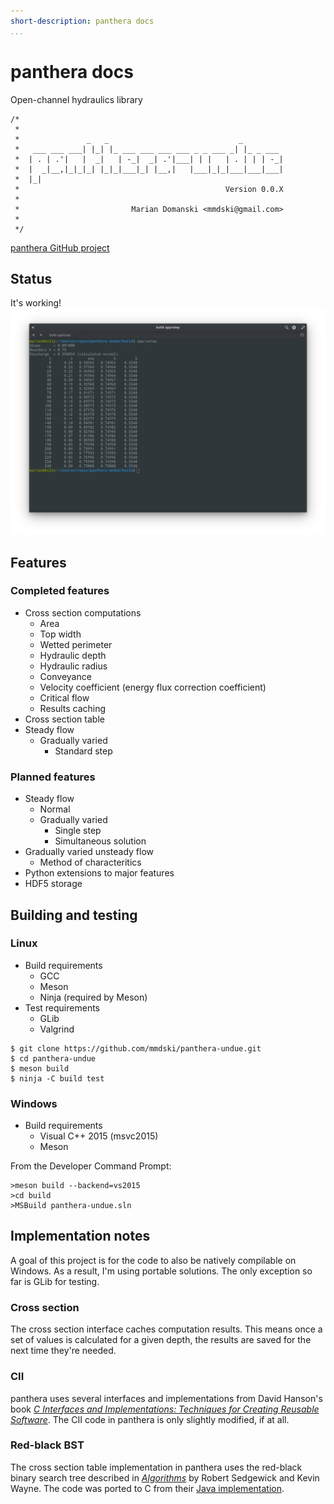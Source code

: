 ```yaml
---
short-description: panthera docs
...
```


# panthera docs
Open-channel hydraulics library
```
/*
 *
 *               _   _                             _
 *   ___ ___ ___| |_| |_ ___ ___ ___ ___ _ _ ___ _| |_ _ ___
 *  | . | .'|   |  _|   | -_|  _| .'|___| | |   | . | | | -_|
 *  |  _|__,|_|_|_| |_|_|___|_| |__,|   |___|_|_|___|___|___|
 *  |_|
 *                                              Version 0.0.X
 *
 *                         Marian Domanski <mmdski@gmail.com>
 *
 */
```

[panthera GitHub project](https://github.com/mmdski/panthera-undue)

## Status
It's working!
![It's working!](images/normalresults.png)

## Features

### Completed features
* Cross section computations
  * Area
  * Top width
  * Wetted perimeter
  * Hydraulic depth
  * Hydraulic radius
  * Conveyance
  * Velocity coefficient (energy flux correction coefficient)
  * Critical flow
  * Results caching
* Cross section table
* Steady flow
  * Gradually varied
      * Standard step

### Planned features
* Steady flow
  * Normal
  * Gradually varied
    * Single step
    * Simultaneous solution
* Gradually varied unsteady flow
  * Method of characteritics
* Python extensions to major features
* HDF5 storage

## Building and testing
### Linux
* Build requirements
  * GCC
  * Meson
  * Ninja (required by Meson)
* Test requirements
  * GLib
  * Valgrind

```
$ git clone https://github.com/mmdski/panthera-undue.git
$ cd panthera-undue
$ meson build
$ ninja -C build test
```

### Windows
* Build requirements
  * Visual C++ 2015 (msvc2015)
  * Meson

From the Developer Command Prompt:
```
>meson build --backend=vs2015
>cd build
>MSBuild panthera-undue.sln
```
## Implementation notes
A goal of this project is for the code to also be natively compilable on
Windows. As a result, I'm using portable solutions. The only exception so far
is GLib for testing.

### Cross section
The cross section interface caches computation results. This means once a
set of values is calculated for a given depth, the results are saved for the
next time they're needed.

### CII
panthera uses several interfaces and implementations from David Hanson's book
*[C Interfaces and Implementations: Techniques for Creating Reusable Software](
http://www.cs.princeton.edu/software/cii/)*. The CII code in panthera is only
slightly modified, if at all.

### Red-black BST
The cross section table implementation in panthera uses the red-black binary
search tree described in *[Algorithms](https://algs4.cs.princeton.edu/home/)*
by Robert Sedgewick and Kevin Wayne. The code was ported to C from their
[Java implementation](https://algs4.cs.princeton.edu/33balanced/RedBlackBST.java.html).
